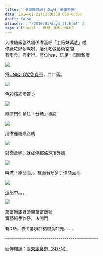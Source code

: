 ```yaml
---
title: '[臺東瘋食遊] Day4：臺東糖廠'
date: 2016-01-21T13:30:00.000+08:00
draft: false
aliases: [ "/2016/01/day4_21.html" ]
tags : [travel - 臺灣・臺東、知本]
---
```


入嚟糖廠當然唔係嚟高呼「工廠妹萬歲」啦  
停廠咗好耐㗎喇，活化咗做藝術空間  
有嘢食、有街行、有位hea，玩足一日無難度  

[![](https://c2.staticflickr.com/6/5614/30266242491_bffe928ed5_z.jpg)](https://c2.staticflickr.com/6/5614/30266242491_bffe928ed5_z.jpg)

搭[UNIQLO架免費車](http://www.hidie.net/2016/01/day4uniqlo.html)，門口落。  

[![](https://c2.staticflickr.com/6/5623/30317151796_ee1d5b9905_z.jpg)](https://c2.staticflickr.com/6/5623/30317151796_ee1d5b9905_z.jpg)

色彩繽紛嘅管 :)  

[![](https://c1.staticflickr.com/9/8560/30236040712_7075450487_z.jpg)](https://c1.staticflickr.com/9/8560/30236040712_7075450487_z.jpg)

廠庫門仲留住「台糖」標誌  

[![](https://c2.staticflickr.com/6/5751/30055656290_4bd23291f7_z.jpg)](https://c2.staticflickr.com/6/5751/30055656290_4bd23291f7_z.jpg)

用嚟運嘢嘅路軌  

[![](https://c2.staticflickr.com/6/5773/30236434202_3a9c04ee04_z.jpg)](https://c2.staticflickr.com/6/5773/30236434202_3a9c04ee04_z.jpg)

對面倉呢，就成條都係玻璃外牆  

[![](https://c1.staticflickr.com/9/8135/30236433842_3628c57883_z.jpg)](https://c1.staticflickr.com/9/8135/30236433842_3628c57883_z.jpg)

叫做「庫空間」，裡面有好多手作商品賣  

[![](https://c2.staticflickr.com/6/5448/29721393093_bb4a0eb7f4_z.jpg)](https://c2.staticflickr.com/6/5448/29721393093_bb4a0eb7f4_z.jpg)

造船中。。。  

[![](https://c1.staticflickr.com/9/8128/30353034355_03428ea1ef_z.jpg)](https://c1.staticflickr.com/9/8128/30353034355_03428ea1ef_z.jpg)

萬富廠庫裡頭間萬富商號  
賣藝術手作仔，未開門  
  
有D熱，去坐低唞吓搵嘢食吓先... ...  
  
\-----------------------------------------------  
  
延伸閱讀：[臺東瘋食遊（8D7N）](http://www.hidie.net/2016/03/8d7n.html)